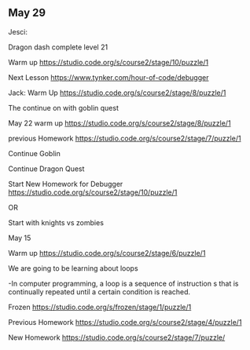 ## May 29

Jesci:

Dragon dash complete level 21

Warm up
https://studio.code.org/s/course2/stage/10/puzzle/1

Next Lesson
https://www.tynker.com/hour-of-code/debugger


Jack:
Warm Up
https://studio.code.org/s/course2/stage/8/puzzle/1

The continue on with goblin quest







May 22
warm up
https://studio.code.org/s/course2/stage/8/puzzle/1

previous Homework
https://studio.code.org/s/course2/stage/7/puzzle/1


Continue Goblin


Continue Dragon Quest

Start New Homework for Debugger
https://studio.code.org/s/course2/stage/10/puzzle/1

OR

Start with knights vs zombies





May 15

Warm up
https://studio.code.org/s/course2/stage/6/puzzle/1


We are going to be learning about loops

-In computer programming, a loop is a sequence of instruction s that is continually repeated until a certain condition is reached.





Frozen
https://studio.code.org/s/frozen/stage/1/puzzle/1


Previous Homework
https://studio.code.org/s/course2/stage/4/puzzle/1

New Homework
https://studio.code.org/s/course2/stage/7/puzzle/
